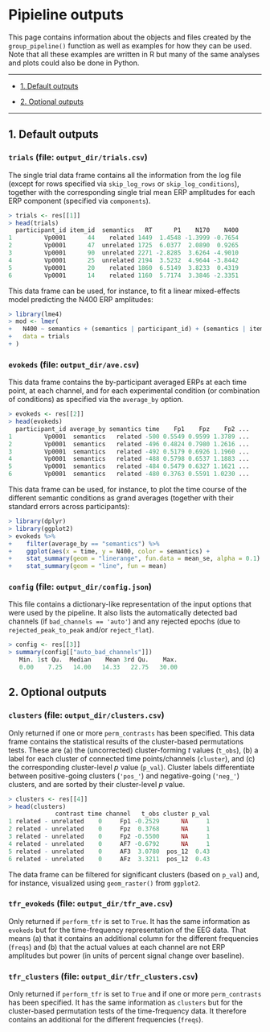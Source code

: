 # Pipieline outputs

This page contains information about the objects and files created by the `group_pipeline()` function as well as examples for how they can be used.
Note that all these examples are written in R but many of the same analyses and plots could also be done in Python.

---

* [1. Default outputs](#1-default-outputs)

* [2. Optional outputs](#2-optional-outputs)

---

## 1. Default outputs

### **`trials` (file: `output_dir/trials.csv`)**

The single trial data frame contains all the information from the log file (except for rows specified via `skip_log_rows` or `skip_log_conditions`), together with the corresponding single trial mean ERP amplitudes for each ERP component (specified via `components`).

```r
> trials <- res[[1]]
> head(trials)                                                                            
  participant_id item_id  semantics   RT      P1    N170    N400
1         Vp0001      44    related 1449  1.4548 -1.3999 -0.7654
2         Vp0001      47  unrelated 1725  6.0377  2.0890  0.9265
3         Vp0001      90  unrelated 2271 -2.8285  3.6264 -4.9010
4         Vp0001      25  unrelated 2194  3.5232  4.9644 -3.8442
5         Vp0001      20    related 1860  6.5149  3.8233  0.4319
6         Vp0001      14    related 1160  5.7174  3.3846 -2.3351
```

This data frame can be used, for instance, to fit a linear mixed-effects model predicting the N400 ERP amplitudes:

```r
> library(lme4)
> mod <- lmer(
+   N400 ~ semantics + (semantics | participant_id) + (semantics | item_id),
+   data = trials
+ )
```

### **`evokeds` (file: `output_dir/ave.csv`)**

This data frame contains the by-participant averaged ERPs at each time point, at each channel, and for each experimental condition (or combination of conditions) as specified via the `average_by` option.

```r
> evokeds <- res[[2]]
> head(evokeds)     
  participant_id average_by semantics time    Fp1    Fpz    Fp2 ...
1         Vp0001  semantics   related -500 0.5549 0.9599 1.3789 ...
2         Vp0001  semantics   related -496 0.4824 0.7980 1.2616 ...
3         Vp0001  semantics   related -492 0.5179 0.6926 1.1960 ...
4         Vp0001  semantics   related -488 0.5798 0.6537 1.1883 ...
5         Vp0001  semantics   related -484 0.5479 0.6327 1.1621 ...
6         Vp0001  semantics   related -480 0.3763 0.5591 1.0230 ...
```

This data frame can be used, for instance, to plot the time course of the different semantic conditions as grand averages (together with their standard errors across participants):

```r
> library(dplyr)
> library(ggplot2)
> evokeds %>%
+    filter(average_by == "semantics") %>%
+    ggplot(aes(x = time, y = N400, color = semantics) +
+    stat_summary(geom = "linerange", fun.data = mean_se, alpha = 0.1) +
+    stat_summary(geom = "line", fun = mean)    
```

### **`config` (file: `output_dir/config.json`)**

This file contains a dictionary-like representation of the input options that were used by the pipeline.
It also lists the automatically detected bad channels (if `bad_channels == 'auto'`) and any rejected epochs (due to `rejected_peak_to_peak` and/or `reject_flat`).

```r
> config <- res[[3]]
> summary(config[["auto_bad_channels"]])     
   Min. 1st Qu.  Median    Mean 3rd Qu.    Max. 
   0.00    7.25   14.00   14.33   22.75   30.00 
```

## 2. Optional outputs

### **`clusters` (file: `output_dir/clusters.csv`)**

Only returned if one or more `perm_contrasts` has been specified.
This data frame contains the statistical results of the cluster-based permutations tests.
These are (a) the (uncorrected) cluster-forming *t* values (`t_obs`), (b) a label for each cluster of connected time points/channels (`cluster`), and (c) the corresponding cluster-level *p* value (`p_val`).
Cluster labels differentiate between positive-going clusters (`'pos_'`) and negative-going (`'neg_'`) clusters, and are sorted by their cluster-level *p* value.

```r
> clusters <- res[[4]]
> head(clusters)  
             contrast time channel   t_obs cluster p_val
1 related - unrelated    0     Fp1 -0.2529      NA     1
2 related - unrelated    0     Fpz  0.3768      NA     1
3 related - unrelated    0     Fp2 -0.5500      NA     1
4 related - unrelated    0     AF7 -0.6792      NA     1
5 related - unrelated    0     AF3  3.0780  pos_12  0.43
6 related - unrelated    0     AFz  3.3211  pos_12  0.43  
```

The data frame can be filtered for significant clusters (based on `p_val`) and, for instance, visualized using `geom_raster()` from `ggplot2`.

### **`tfr_evokeds` (file: `output_dir/tfr_ave.csv`)**

Only returned if `perform_tfr` is set to `True`.
It has the same information as `evokeds` but for the time-frequency representation of the EEG data.
That means (a) that it contains an additional column for the different frequencies (`freqs`) and (b) that the actual values at each channel are not ERP amplitudes but power (in units of percent signal change over baseline).

### **`tfr_clusters` (file: `output_dir/tfr_clusters.csv`)**

Only returned if `perform_tfr` is set to `True` and if one or more `perm_contrasts` has been specified.
It has the same information as `clusters` but for the cluster-based permutation tests of the time-frequency data.
It therefore contains an additional for the different frequencies (`freqs`).
